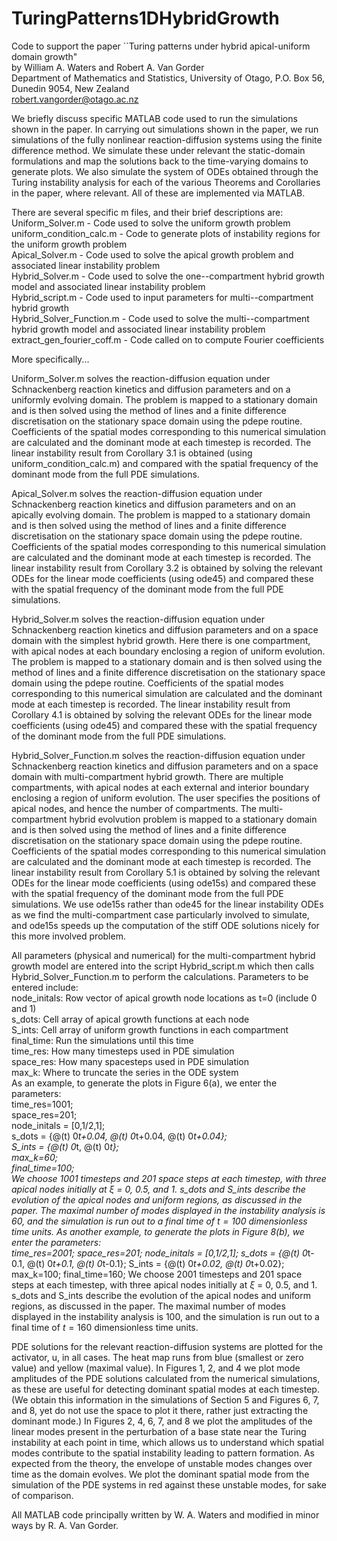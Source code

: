 # TuringPatterns1DHybridGrowth
Code to support the paper ``Turing patterns under hybrid apical-uniform domain growth"<br>
by William A. Waters and Robert A. Van Gorder<br>
Department of Mathematics and Statistics, University of Otago, P.O. Box 56, Dunedin 9054, New Zealand<br>
robert.vangorder@otago.ac.nz

We briefly discuss specific MATLAB code used to run the simulations shown in the paper. In carrying out simulations shown in the paper, we run simulations of the fully nonlinear reaction-diffusion systems using the finite difference method. We simulate these under relevant the static-domain formulations and map the solutions back to the time-varying domains to generate plots. We also simulate the system of ODEs obtained through the Turing instability analysis for each of the various Theorems and Corollaries in the paper, where relevant. All of these are implemented via MATLAB. 

There are several specific m files, and their brief descriptions are:<br>
Uniform_Solver.m - Code used to solve the uniform growth problem<br>
uniform_condition_calc.m - Code to generate plots of instability regions for the uniform growth problem<br>
Apical_Solver.m - Code used to solve the apical growth problem and associated linear instability problem<br>
Hybrid_Solver.m - Code used to solve the one--compartment hybrid growth model and associated linear instability problem<br>
Hybrid_script.m - Code used to input parameters for multi--compartment hybrid growth<br>
Hybrid_Solver_Function.m - Code used to solve the multi--compartment hybrid growth model and associated linear instability problem<br>
extract_gen_fourier_coff.m - Code called on to compute Fourier coefficients

More specifically...

Uniform_Solver.m solves the reaction-diffusion equation under Schnackenberg reaction kinetics and diffusion parameters and on a uniformly evolving domain. The problem is mapped to a stationary domain and is then solved using the method of lines and a finite difference discretisation on the stationary space domain using the pdepe routine. Coefficients of the spatial modes corresponding to this numerical simulation are calculated and the dominant mode at each timestep is recorded. The linear instability result from Corollary 3.1 is obtained (using uniform_condition_calc.m) and compared with the spatial frequency of the dominant mode from the full PDE simulations. 

Apical_Solver.m solves the reaction-diffusion equation under Schnackenberg reaction kinetics and diffusion parameters and on an apically evolving domain. The problem is mapped to a stationary domain and is then solved using the method of lines and a finite difference discretisation on the stationary space domain using the pdepe routine. Coefficients of the spatial modes corresponding to this numerical simulation are calculated and the dominant mode at each timestep is recorded. The linear instability result from Corollary 3.2 is obtained by solving the relevant ODEs for the linear mode coefficients (using ode45) and compared these with the spatial frequency of the dominant mode from the full PDE simulations. 

Hybrid_Solver.m solves the reaction-diffusion equation under Schnackenberg reaction kinetics and diffusion parameters and on a space domain with the simplest hybrid growth. Here there is one compartment, with apical nodes at each boundary enclosing a region of uniform evolution. The problem is mapped to a stationary domain and is then solved using the method of lines and a finite difference discretisation on the stationary space domain using the pdepe routine. Coefficients of the spatial modes corresponding to this numerical simulation are calculated and the dominant mode at each timestep is recorded. The linear instability result from Corollary 4.1 is obtained by solving the relevant ODEs for the linear mode coefficients (using ode45) and compared these with the spatial frequency of the dominant mode from the full PDE simulations. 

Hybrid_Solver_Function.m solves the reaction-diffusion equation under Schnackenberg reaction kinetics and diffusion parameters and on a space domain with multi-compartment hybrid growth. There are multiple compartments, with apical nodes at each external and interior boundary enclosing a region of uniform evolution. The user specifies the positions of apical nodes, and hence the number of compartments. The multi-compartment hybrid evolvution problem is mapped to a stationary domain and is then solved using the method of lines and a finite difference discretisation on the stationary space domain using the pdepe routine. Coefficients of the spatial modes corresponding to this numerical simulation are calculated and the dominant mode at each timestep is recorded. The linear instability result from Corollary 5.1 is obtained by solving the relevant ODEs for the linear mode coefficients (using ode15s) and compared these with the spatial frequency of the dominant mode from the full PDE simulations. We use ode15s rather than ode45 for the linear instability ODEs as we find the multi-compartment case particularly involved to simulate, and ode15s speeds up the computation of the stiff ODE solutions nicely for this more involved problem. 

All parameters (physical and numerical) for the multi-compartment hybrid growth model are entered into the script Hybrid_script.m which then calls Hybrid_Solver_Function.m to perform the calculations. Parameters to be entered include:<br>
node_initals: Row vector of apical growth node locations as t=0 (include 0 and 1)<br>
s_dots: Cell array of apical growth functions at each node<br>
S_ints: Cell array of uniform growth functions in each compartment<br>
final_time: Run the simulations until this time<br>
time_res: How many timesteps used in PDE simulation<br>
space_res: How many spacesteps used in PDE simulation<br>
max_k: Where to truncate the series in the ODE system <br>
As an example, to generate the plots in Figure 6(a), we enter the parameters:<br>
 time_res=1001;<br>
 space_res=201;<br>
 node_initals = [0,1/2,1];<br>
 s_dots = {@(t) 0*t+0.04, @(t) 0*t+0.04, @(t) 0*t+0.04};<br>
 S_ints = {@(t) 0*t, @(t) 0*t};<br>
 max_k=60;<br>
 final_time=100;<br>
We choose 1001 timesteps and 201 space steps at each timestep, with three apical nodes initially at $\xi$ = 0, 0.5, and 1. s_dots and S_ints describe the evolution of the apical nodes and uniform regions, as discussed in the paper. The maximal number of modes displayed in the instability analysis is 60, and the simulation is run out to a final time of $t = 100$ dimensionless time units.
As another example, to generate the plots in Figure 8(b), we enter the parameters:<br>
time_res=2001;
space_res=201;
node_initals = [0,1/2,1];
s_dots = {@(t) 0*t-0.1, @(t) 0*t+0.1, @(t) 0*t-0.1};
S_ints = {@(t) 0*t+0.02, @(t) 0*t+0.02};
max_k=100;
final_time=160;
We choose 2001 timesteps and 201 space steps at each timestep, with three apical nodes initially at $\xi$ = 0, 0.5, and 1. s_dots and S_ints describe the evolution of the apical nodes and uniform regions, as discussed in the paper. The maximal number of modes displayed in the instability analysis is 100, and the simulation is run out to a final time of $t = 160$ dimensionless time units.

PDE solutions for the relevant reaction-diffusion systems are plotted for the activator, u, in all cases. The heat map runs from blue (smallest or zero value) and yellow (maximal value). In Figures 1, 2, and 4 we plot mode amplitudes of the PDE solutions calculated from the numerical simulations, as these are useful for detecting dominant spatial modes at each timestep. (We obtain this information in the simulations of Section 5 and Figures 6, 7, and 8, yet do not use the space to plot it there, rather just extracting the dominant mode.) In Figures 2, 4, 6, 7, and 8 we plot the amplitudes of the linear modes present in the perturbation of a base state near the Turing instability at each point in time, which allows us to understand which spatial modes contribute to the spatial instability leading to pattern formation. As expected from the theory, the envelope of unstable modes changes over time as the domain evolves. We plot the dominant spatial mode from the simulation of the PDE systems in red against these unstable modes, for sake of comparison.

All MATLAB code principally written by W. A. Waters and modified in minor ways by R. A. Van Gorder.
